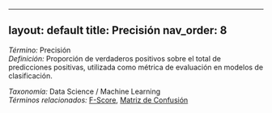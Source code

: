 
---
layout: default
title: Precisión
nav_order: 8
---

*Término:* Precisión  
*Definición:* Proporción de verdaderos positivos sobre el total de predicciones positivas, utilizada como métrica de evaluación en modelos de clasificación.

*Taxonomía:* Data Science / Machine Learning  
*Términos relacionados:* [F-Score](https://maleniski.github.io/diccionario-angl-tec-mx/docs/alfabeticamente/F/f-score/), [Matriz de Confusión](https://maleniski.github.io/diccionario-angl-tec-mx/docs/alfabeticamente/M/matriz-de-confusin/)
